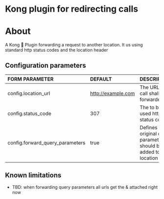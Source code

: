 # Kong plugin for redirecting calls

# About
A Kong 🦍 Plugin forwarding a request to another location. It us using standard http status codes and the location header

## Configuration parameters
|FORM PARAMETER|DEFAULT|DESCRIPTION|
|:----|:------|:------|
|config.location_url|http://example.com|The URL the call shall be forwarded to|
|config.status_code|307|The to be used http status code|
|config.forward_query_parameters|true|Defines if the original query parameters should be added to the location url|

## Known limitations

* TBD: when forwarding query parameters all urls get the & attached right now
